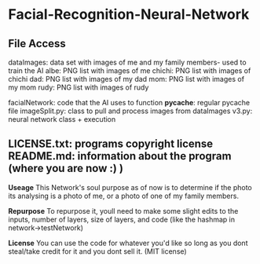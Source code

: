 # Facial-Recognition-Neural-Network

File Access
-----------------
dataImages: data set with images of me and my family members- used to train the AI
  albe:   PNG list with images of me
  chichi: PNG list with images of chichi
  dad:    PNG list with images of my dad
  mom:    PNG list with images of my mom
  rudy:   PNG list with images of rudy
  
facialNetwork: code that the AI uses to function
  __pycache__:   regular pycache file
  imageSplit.py: class to pull and process images from dataImages
  v3.py:         neural network class + execution 
  
LICENSE.txt: programs copyright license 
README.md:   information about the program (where you are now :) )
-----------------

**Useage**
This Network's soul purpose as of now is to determine if the photo its analysing is a photo of me, or a photo of
one of my family members.

**Repurpose**
To repurpose it, youll need to make some slight edits to the inputs, number of layers, size of layers, and
code (like the hashmap in network->testNetwork)

**License**
You can use the code for whatever you'd like so long as you dont steal/take credit for it and you dont sell it.
(MIT license) 
